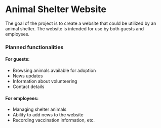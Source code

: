 # Animal Shelter Website

The goal of the project is to create a website that could be utilized by an animal shelter.
The website is intended for use by both guests and employees.

### Planned functionalities

#### For guests:

- Browsing animals available for adoption
- News updates
- Information about volunteering
- Contact details

#### For employees:

- Managing shelter animals
- Ability to add news to the website
- Recording vaccination information, etc.
